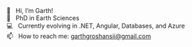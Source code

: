 👋  &nbsp;&nbsp;Hi, I’m Garth! <br/>
🌱  &nbsp;&nbsp;PhD in Earth Sciences <br/>
💻  &nbsp;&nbsp;Currently evolving in .NET, Angular, Databases, and Azure <br/>
📫  &nbsp;&nbsp;How to reach me: garthgroshansii@gmail.com <br/>


<!---
ggroshansii/ggroshansii is a ✨ special ✨ repository because its `README.md` (this file) appears on your GitHub profile.
You can click the Preview link to take a look at your changes.
--->
